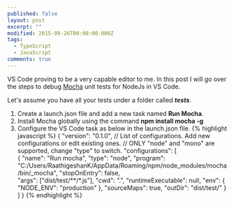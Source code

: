 ```yaml
---
published: false
layout: post
excerpt: ""
modified: 2015-09-26T00:00:00.000Z
tags: 
  - TypeScript
  - JavaScript
comments: true
---
```



VS Code proving to be a very capable editor to me. In this post I will go over the steps to debug [Mocha](https://mochajs.org/) unit tests for NodeJs in VS Code.

Let's assume you have all your tests under a folder called **_tests_**. 

1. Create a launch.json file and add a new task named **Run Mocha**.
2. Install Mocha globally using the command **npm install mocha -g**
3. Configure the VS Code task as below in the launch.json file.
{% highlight javascript %}
{
	"version": "0.1.0",
	// List of configurations. Add new configurations or edit existing ones.
	// ONLY "node" and "mono" are supported, change "type" to switch.
	"configurations": [		
		{
            "name": "Run mocha",
            "type": "node",
            "program": "C:/Users/RaathigeshanK/AppData/Roaming/npm/node_modules/mocha/bin/_mocha",
            "stopOnEntry": false,			
            "args": ["dist/test/**/*.js"],
            "cwd": ".",
            "runtimeExecutable": null,
            "env": { 
				"NODE_ENV": "production"
			},
			"sourceMaps": true,
			"outDir": "dist/test/"
        }
	]
}
{% endhighlight %}


